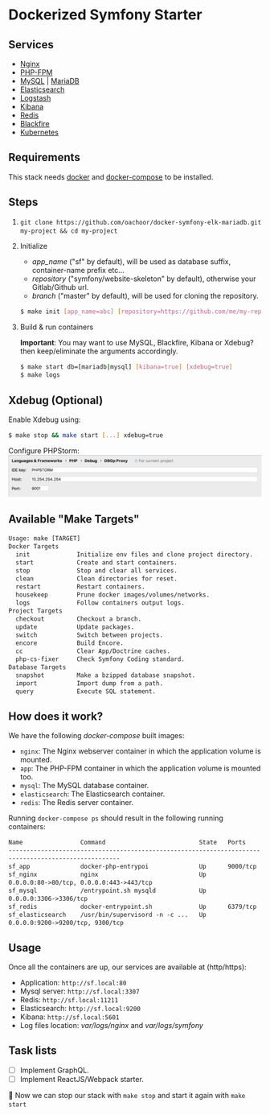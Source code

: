 # Dockerized Symfony Starter

## Services

* [Nginx](https://nginx.org/)
* [PHP-FPM](https://php-fpm.org/)
* [MySQL](https://www.mysql.com/) | [MariaDB](https://mariadb.org/)
* [Elasticsearch](https://www.elastic.co/products/elasticsearch)
* [Logstash](https://www.elastic.co/products/logstash)
* [Kibana](https://www.elastic.co/products/kibana)
* [Redis](https://redis.io/)
* [Blackfire](https://blackfire.io/)
* [Kubernetes](https://kubernetes.io/)

## Requirements

This stack needs [docker](https://www.docker.com/community-edition#/download) and [docker-compose](https://docs.docker.com/compose/install) to be installed.

## Steps
    
1. `git clone https://github.com/oachoor/docker-symfony-elk-mariadb.git my-project && cd my-project`
    
2. Initialize
     - *app_name* ("sf" by default), will be used as database suffix, container-name prefix etc...
     - *repository* ("symfony/website-skeleton" by default), otherwise your Gitlab/Github url.
     - *branch* ("master" by default), will be used for cloning the repository.
    ```sh
    $ make init [app_name=abc] [repository=https://github.com/me/my-repository.git] [branch=develop]
    ```

3. Build & run containers

    **Important**: You may want to use MySQL, Blackfire, Kibana or Xdebug? then keep/eliminate the arguments accordingly.
    ```bash
    $ make start db=[mariadb|mysql] [kibana=true] [xdebug=true]
    $ make logs 
    ```
   
## Xdebug (Optional)

   Enable Xdebug using: 
   ```bash
   $ make stop && make start [...] xdebug=true
   ```
   Configure PHPStorm:
   ![PHPStorm > Preferences > Languages & Frameworks > PHP > Debug > DBGp Proxy](docker/app/xdebug.png)
    
## Available "Make Targets"

    Usage: make [TARGET]
    Docker Targets
      init             Initialize env files and clone project directory.
      start            Create and start containers.
      stop             Stop and clear all services.
      clean            Clean directories for reset.
      restart          Restart containers.
      housekeep        Prune docker images/volumes/networks.
      logs             Follow containers output logs.
    Project Targets
      checkout         Checkout a branch.
      update           Update packages.
      switch           Switch between projects.
      encore           Build Encore.
      cc               Clear App/Doctrine caches.
      php-cs-fixer     Check Symfony Coding standard.
    Database Targets
      snapshot         Make a bzipped database snapshot.
      import           Import dump from a path.
      query            Execute SQL statement.

## How does it work?

We have the following *docker-compose* built images:

* `nginx`: The Nginx webserver container in which the application volume is mounted.
* `app`: The PHP-FPM container in which the application volume is mounted too.
* `mysql`: The MySQL database container.
* `elasticsearch`: The Elasticsearch container.
* `redis`: The Redis server container.

Running `docker-compose ps` should result in the following running containers:

```
Name                Command                          State   Ports
-----------------------------------------------------------------------------------------------------
sf_app              docker-php-entrypoi              Up      9000/tcp
sf_nginx            nginx                            Up      0.0.0.0:80->80/tcp, 0.0.0.0:443->443/tcp
sf_mysql            /entrypoint.sh mysqld            Up      0.0.0.0:3306->3306/tcp
sf_redis            docker-entrypoint.sh             Up      6379/tcp
sf_elasticsearch    /usr/bin/supervisord -n -c ...   Up      0.0.0.0:9200->9200/tcp, 9300/tcp
```

## Usage

Once all the containers are up, our services are available at (http/https):

* Application: `http://sf.local:80`
* Mysql server: `http://sf.local:3307`
* Redis: `http://sf.local:11211`
* Elasticsearch: `http://sf.local:9200`
* Kibana: `http://sf.local:5601`
* Log files location: *var/logs/nginx* and *var/logs/symfony*

## Task lists

- [ ] Implement GraphQL.
- [ ] Implement ReactJS/Webpack starter.

:tada: Now we can stop our stack with `make stop` and start it again with `make start`

